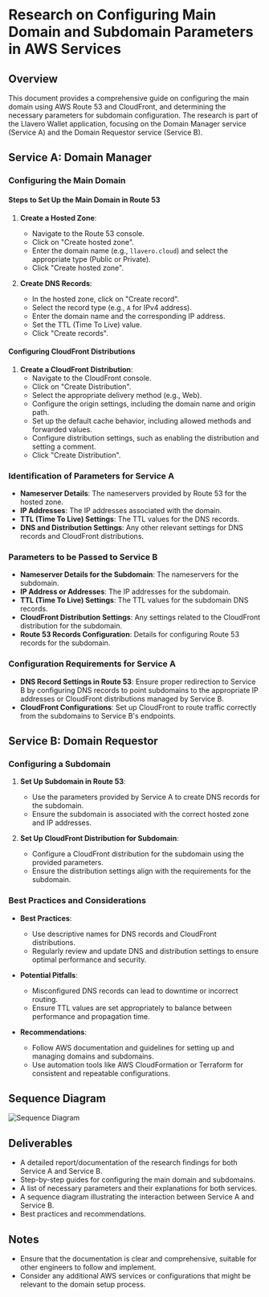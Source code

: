 # Research on Configuring Main Domain and Subdomain Parameters in AWS Services

## Overview

This document provides a comprehensive guide on configuring the main domain using AWS Route 53 and CloudFront, and determining the necessary parameters for subdomain configuration. The research is part of the Llavero Wallet application, focusing on the Domain Manager service (Service A) and the Domain Requestor service (Service B).

## Service A: Domain Manager

### Configuring the Main Domain

#### Steps to Set Up the Main Domain in Route 53

1. **Create a Hosted Zone**:

   - Navigate to the Route 53 console.
   - Click on "Create hosted zone".
   - Enter the domain name (e.g., `llavero.cloud`) and select the appropriate type (Public or Private).
   - Click "Create hosted zone".

2. **Create DNS Records**:
   - In the hosted zone, click on "Create record".
   - Select the record type (e.g., `A` for IPv4 address).
   - Enter the domain name and the corresponding IP address.
   - Set the TTL (Time To Live) value.
   - Click "Create records".

#### Configuring CloudFront Distributions

1. **Create a CloudFront Distribution**:
   - Navigate to the CloudFront console.
   - Click on "Create Distribution".
   - Select the appropriate delivery method (e.g., Web).
   - Configure the origin settings, including the domain name and origin path.
   - Set up the default cache behavior, including allowed methods and forwarded values.
   - Configure distribution settings, such as enabling the distribution and setting a comment.
   - Click "Create Distribution".

### Identification of Parameters for Service A

- **Nameserver Details**: The nameservers provided by Route 53 for the hosted zone.
- **IP Addresses**: The IP addresses associated with the domain.
- **TTL (Time To Live) Settings**: The TTL values for the DNS records.
- **DNS and Distribution Settings**: Any other relevant settings for DNS records and CloudFront distributions.

### Parameters to be Passed to Service B

- **Nameserver Details for the Subdomain**: The nameservers for the subdomain.
- **IP Address or Addresses**: The IP addresses for the subdomain.
- **TTL (Time To Live) Settings**: The TTL values for the subdomain DNS records.
- **CloudFront Distribution Settings**: Any settings related to the CloudFront distribution for the subdomain.
- **Route 53 Records Configuration**: Details for configuring Route 53 records for the subdomain.

### Configuration Requirements for Service A

- **DNS Record Settings in Route 53**: Ensure proper redirection to Service B by configuring DNS records to point subdomains to the appropriate IP addresses or CloudFront distributions managed by Service B.
- **CloudFront Configurations**: Set up CloudFront to route traffic correctly from the subdomains to Service B's endpoints.

## Service B: Domain Requestor

### Configuring a Subdomain

1. **Set Up Subdomain in Route 53**:

   - Use the parameters provided by Service A to create DNS records for the subdomain.
   - Ensure the subdomain is associated with the correct hosted zone and IP addresses.

2. **Set Up CloudFront Distribution for Subdomain**:
   - Configure a CloudFront distribution for the subdomain using the provided parameters.
   - Ensure the distribution settings align with the requirements for the subdomain.

### Best Practices and Considerations

- **Best Practices**:

  - Use descriptive names for DNS records and CloudFront distributions.
  - Regularly review and update DNS and distribution settings to ensure optimal performance and security.

- **Potential Pitfalls**:

  - Misconfigured DNS records can lead to downtime or incorrect routing.
  - Ensure TTL values are set appropriately to balance between performance and propagation time.

- **Recommendations**:
  - Follow AWS documentation and guidelines for setting up and managing domains and subdomains.
  - Use automation tools like AWS CloudFormation or Terraform for consistent and repeatable configurations.

## Sequence Diagram

![Sequence Diagram](sequence-diagram.png)

## Deliverables

- A detailed report/documentation of the research findings for both Service A and Service B.
- Step-by-step guides for configuring the main domain and subdomains.
- A list of necessary parameters and their explanations for both services.
- A sequence diagram illustrating the interaction between Service A and Service B.
- Best practices and recommendations.

## Notes

- Ensure that the documentation is clear and comprehensive, suitable for other engineers to follow and implement.
- Consider any additional AWS services or configurations that might be relevant to the domain setup process.
